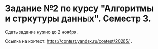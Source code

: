 # Задание №2 по курсу "Алгоритмы и стркутуры данных". Семестр 3.

Сдать задание нужно до 2 ноября.

Ссылка на контест: https://contest.yandex.ru/contest/20265/ .
